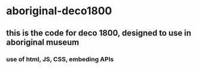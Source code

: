 # aboriginal-deco1800

## this is the code for deco 1800, designed to use in aboriginal museum

### use of html, JS, CSS, embeding APIs
